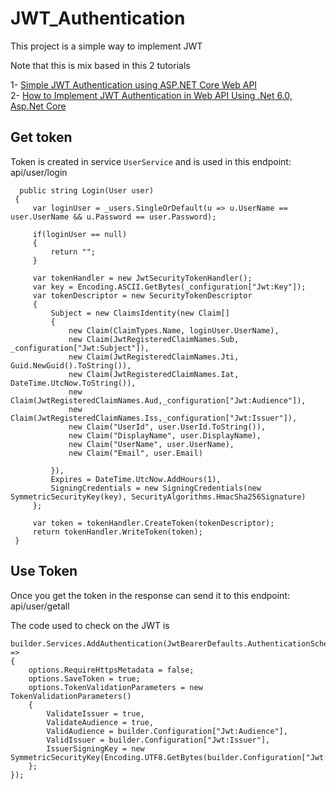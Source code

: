 # JWT_Authentication

This project is a simple way to implement JWT

Note that this is mix based in this 2 tutorials

1- [Simple JWT Authentication using ASP.NET Core Web API](https://medium.com/@meghnav274/simple-jwt-authentication-using-asp-net-core-api-5d04b496d27b)  
2- [How to Implement JWT Authentication in Web API Using .Net 6.0, Asp.Net Core](https://www.c-sharpcorner.com/article/how-to-implement-jwt-authentication-in-web-api-using-net-6-0-asp-net-core/?__cf_chl_rt_tk=9zsdRyLJ6HY1QhhSsIBDgE5VuHxbM6QOhC4Tpw3G_Fk-1712809358-0.0.1.1-1514)

## Get token

Token is created in service `UserService` and is used in this endpoint: api/user/login

```CSharp
  public string Login(User user)
 {
     var loginUser = _users.SingleOrDefault(u => u.UserName == user.UserName && u.Password == user.Password);

     if(loginUser == null)
     {
         return "";
     }

     var tokenHandler = new JwtSecurityTokenHandler();
     var key = Encoding.ASCII.GetBytes(_configuration["Jwt:Key"]);
     var tokenDescriptor = new SecurityTokenDescriptor
     {
         Subject = new ClaimsIdentity(new Claim[]
         {
             new Claim(ClaimTypes.Name, loginUser.UserName),
             new Claim(JwtRegisteredClaimNames.Sub, _configuration["Jwt:Subject"]),
             new Claim(JwtRegisteredClaimNames.Jti, Guid.NewGuid().ToString()),
             new Claim(JwtRegisteredClaimNames.Iat, DateTime.UtcNow.ToString()),
             new Claim(JwtRegisteredClaimNames.Aud,_configuration["Jwt:Audience"]),
             new Claim(JwtRegisteredClaimNames.Iss,_configuration["Jwt:Issuer"]),
             new Claim("UserId", user.UserId.ToString()),
             new Claim("DisplayName", user.DisplayName),
             new Claim("UserName", user.UserName),
             new Claim("Email", user.Email)

         }),
         Expires = DateTime.UtcNow.AddHours(1),
         SigningCredentials = new SigningCredentials(new SymmetricSecurityKey(key), SecurityAlgorithms.HmacSha256Signature)
     };

     var token = tokenHandler.CreateToken(tokenDescriptor);
     return tokenHandler.WriteToken(token);
 }
```

## Use Token

Once you get the token in the response can send it to this endpoint: api/user/getall

The code used to check on the JWT is

```CSharp
builder.Services.AddAuthentication(JwtBearerDefaults.AuthenticationScheme).AddJwtBearer(options =>
{
    options.RequireHttpsMetadata = false;
    options.SaveToken = true;
    options.TokenValidationParameters = new TokenValidationParameters()
    {
        ValidateIssuer = true,
        ValidateAudience = true,
        ValidAudience = builder.Configuration["Jwt:Audience"],
        ValidIssuer = builder.Configuration["Jwt:Issuer"],
        IssuerSigningKey = new SymmetricSecurityKey(Encoding.UTF8.GetBytes(builder.Configuration["Jwt:Key"]))
    };
});
```
